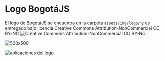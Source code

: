 # Logo BogotáJS

El logo de BogotáJS se encuentra en la carpeta [`assets/img/logo/`](assets/img/logo/) 
y es entregado bajo licencia Creative Commons Attribution-NonCommercial CC BY-NC 
![Creative Commons Attribution-NonCommercial CC BY-NC](http://i.creativecommons.org/l/by-nc/3.0/88x31.png)

![500x500](https://raw.githubusercontent.com/coljs/bogotajs/master/assets/img/logo/LogosBogJS@500x500.png)

![aplicaciones del logo](https://raw.githubusercontent.com/coljs/bogotajs/master/assets/img/logo/aplicaciones.png)


